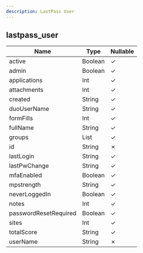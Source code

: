 ```yaml
---
description: LastPass User
---
```

lastpass_user
-------------

| **Name**              | **Type**     | **Nullable** |
| --------------------- | ------------ | ------------ |
| active                | Boolean      | &check;      |
| admin                 | Boolean      | &check;      |
| applications          | Int          | &check;      |
| attachments           | Int          | &check;      |
| created               | String       | &check;      |
| duoUserName           | String       | &check;      |
| formFills             | Int          | &check;      |
| fullName              | String       | &check;      |
| groups                | List<String> | &check;      |
| id                    | String       | &cross;      |
| lastLogin             | String       | &check;      |
| lastPwChange          | String       | &check;      |
| mfaEnabled            | Boolean      | &check;      |
| mpstrength            | String       | &check;      |
| neverLoggedIn         | Boolean      | &check;      |
| notes                 | Int          | &check;      |
| passwordResetRequired | Boolean      | &check;      |
| sites                 | Int          | &check;      |
| totalScore            | String       | &check;      |
| userName              | String       | &cross;      |
